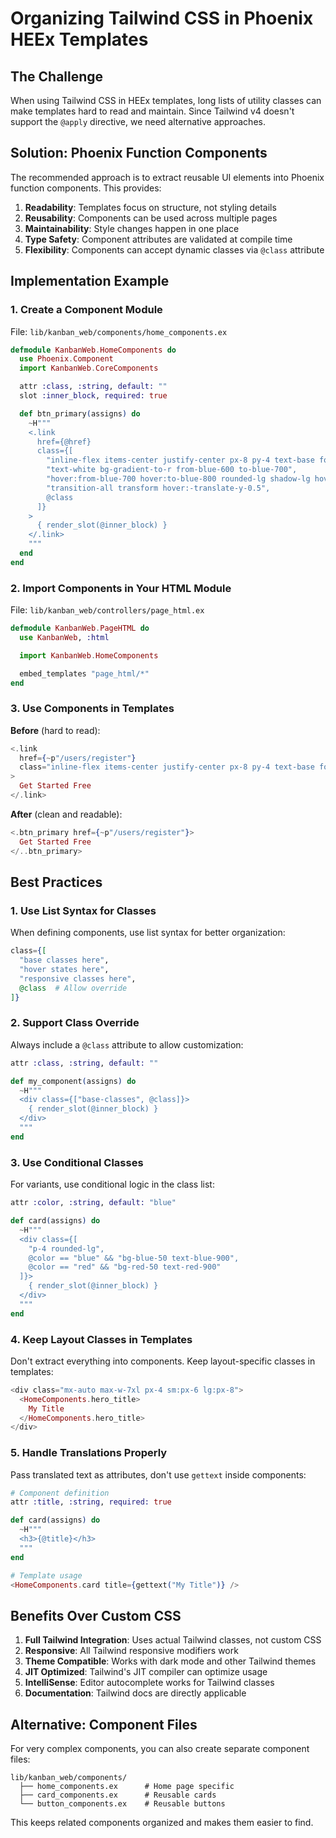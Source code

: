 # Organizing Tailwind CSS in Phoenix HEEx Templates

## The Challenge

When using Tailwind CSS in HEEx templates, long lists of utility classes can make templates hard to read and maintain. Since Tailwind v4 doesn't support the `@apply` directive, we need alternative approaches.

## Solution: Phoenix Function Components

The recommended approach is to extract reusable UI elements into Phoenix function components. This provides:

1. **Readability**: Templates focus on structure, not styling details
2. **Reusability**: Components can be used across multiple pages
3. **Maintainability**: Style changes happen in one place
4. **Type Safety**: Component attributes are validated at compile time
5. **Flexibility**: Components can accept dynamic classes via `@class` attribute

## Implementation Example

### 1. Create a Component Module

File: `lib/kanban_web/components/home_components.ex`

```elixir
defmodule KanbanWeb.HomeComponents do
  use Phoenix.Component
  import KanbanWeb.CoreComponents

  attr :class, :string, default: ""
  slot :inner_block, required: true

  def btn_primary(assigns) do
    ~H"""
    <.link
      href={@href}
      class={[
        "inline-flex items-center justify-center px-8 py-4 text-base font-semibold",
        "text-white bg-gradient-to-r from-blue-600 to-blue-700",
        "hover:from-blue-700 hover:to-blue-800 rounded-lg shadow-lg hover:shadow-xl",
        "transition-all transform hover:-translate-y-0.5",
        @class
      ]}
    >
      { render_slot(@inner_block) }
    </.link>
    """
  end
end
```

### 2. Import Components in Your HTML Module

File: `lib/kanban_web/controllers/page_html.ex`

```elixir
defmodule KanbanWeb.PageHTML do
  use KanbanWeb, :html

  import KanbanWeb.HomeComponents

  embed_templates "page_html/*"
end
```

### 3. Use Components in Templates

**Before** (hard to read):
```heex
<.link
  href={~p"/users/register"}
  class="inline-flex items-center justify-center px-8 py-4 text-base font-semibold text-white bg-gradient-to-r from-blue-600 to-blue-700 hover:from-blue-700 hover:to-blue-800 rounded-lg shadow-lg hover:shadow-xl transition-all transform hover:-translate-y-0.5"
>
  Get Started Free
</.link>
```

**After** (clean and readable):
```heex
<.btn_primary href={~p"/users/register"}>
  Get Started Free
</..btn_primary>
```

## Best Practices

### 1. Use List Syntax for Classes

When defining components, use list syntax for better organization:

```elixir
class={[
  "base classes here",
  "hover states here",
  "responsive classes here",
  @class  # Allow override
]}
```

### 2. Support Class Override

Always include a `@class` attribute to allow customization:

```elixir
attr :class, :string, default: ""

def my_component(assigns) do
  ~H"""
  <div class={["base-classes", @class]}>
    { render_slot(@inner_block) }
  </div>
  """
end
```

### 3. Use Conditional Classes

For variants, use conditional logic in the class list:

```elixir
attr :color, :string, default: "blue"

def card(assigns) do
  ~H"""
  <div class={[
    "p-4 rounded-lg",
    @color == "blue" && "bg-blue-50 text-blue-900",
    @color == "red" && "bg-red-50 text-red-900"
  ]}>
    { render_slot(@inner_block) }
  </div>
  """
end
```

### 4. Keep Layout Classes in Templates

Don't extract everything into components. Keep layout-specific classes in templates:

```heex
<div class="mx-auto max-w-7xl px-4 sm:px-6 lg:px-8">
  <HomeComponents.hero_title>
    My Title
  </HomeComponents.hero_title>
</div>
```

### 5. Handle Translations Properly

Pass translated text as attributes, don't use `gettext` inside components:

```elixir
# Component definition
attr :title, :string, required: true

def card(assigns) do
  ~H"""
  <h3>{@title}</h3>
  """
end

# Template usage
<HomeComponents.card title={gettext("My Title")} />
```

## Benefits Over Custom CSS

1. **Full Tailwind Integration**: Uses actual Tailwind classes, not custom CSS
2. **Responsive**: All Tailwind responsive modifiers work
3. **Theme Compatible**: Works with dark mode and other Tailwind themes
4. **JIT Optimized**: Tailwind's JIT compiler can optimize usage
5. **IntelliSense**: Editor autocomplete works for Tailwind classes
6. **Documentation**: Tailwind docs are directly applicable

## Alternative: Component Files

For very complex components, you can also create separate component files:

```
lib/kanban_web/components/
  ├── home_components.ex      # Home page specific
  ├── card_components.ex      # Reusable cards
  └── button_components.ex    # Reusable buttons
```

This keeps related components organized and makes them easier to find.
